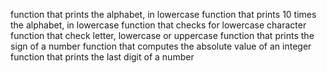function that prints the alphabet, in lowercase
function that prints 10 times the alphabet, in lowercase
function that checks for lowercase character
function that check letter, lowercase or uppercase
function that prints the sign of a number
function that computes the absolute value of an integer
function that prints the last digit of a number
